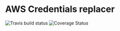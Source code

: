AWS Credentials replacer
========================
![Travis build status](https://travis-ci.org/singleton11/aws-credential-replacer.svg?branch=master)
![Coverage Status](https://coveralls.io/repos/github/singleton11/aws-credential-replacer/badge.svg?branch=master)
